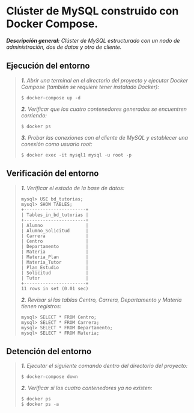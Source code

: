 # Clúster de MySQL construido con Docker Compose.

_**Descripción general:**
Clúster de MySQL estructurado con un nodo de administración, dos de datos y otro de cliente._

## Ejecución del entorno
>_**1.** Abrir una terminal en el directorio del proyecto y ejecutar Docker Compose (también se requiere tener instalado Docker):_
>```
>$ docker-compose up -d
>```
>
>_**2.** Verificar que los cuatro contenedores generados se encuentren corriendo:_
>```
>$ docker ps
>```
>
>_**3.** Probar las conexiones con el cliente de MySQL y establecer una conexión como usuario root:_
>```
>$ docker exec -it mysql1 mysql -u root -p
>```

## Verificación del entorno
>_**1.** Verificar el estado de la base de datos:_
>```
>mysql> USE bd_tutorias;
>mysql> SHOW TABLES;
>+-----------------------+
>| Tables_in_bd_tutorias |
>+-----------------------+
>| Alumno                |
>| Alumno_Solicitud      |
>| Carrera               |
>| Centro                |
>| Departamento          |
>| Materia               |
>| Materia_Plan          |
>| Materia_Tutor         |
>| Plan_Estudio          |
>| Solicitud             |
>| Tutor                 |
>+-----------------------+
>11 rows in set (0.01 sec)
>```
>
>_**2.** Revisar si las tablas Centro, Carrera, Departamento y Materia tienen registros:_
>```
>mysql> SELECT * FROM Centro;
>mysql> SELECT * FROM Carrera;
>mysql> SELECT * FROM Departamento;
>mysql> SELECT * FROM Materia;
>```

## Detención del entorno
>_**1.** Ejecutar el siguiente comando dentro del directorio del proyecto:_
>```
>$ docker-compose down
>```
>
>_**2.** Verificar si los cuatro contenedores ya no existen:_
>```
>$ docker ps
>$ docker ps -a
>```

